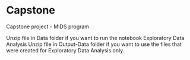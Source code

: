 # Capstone
Capstone project - MIDS program

Unzip file in Data folder if you want to run the notebook Exploratory Data Analysis
Unzip file in Output-Data folder if you want to use the files that were created for Exploratory Data Analysis only.
